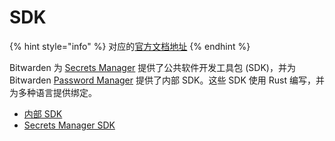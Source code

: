 # SDK

{% hint style="info" %}
对应的[官方文档地址](https://contributing.bitwarden.com/getting-started/sdk/)
{% endhint %}

Bitwarden 为 [Secrets Manager](https://bitwarden.com/products/secrets-manager/) 提供了公共软件开发工具包 (SDK)，并为 Bitwarden [Password Manager](https://bitwarden.com/) 提供了内部 SDK。这些 SDK 使用 Rust 编写，并为多种语言提供绑定。

* [内部 SDK](internal-sdk.md)
* [Secrets Manager SDK](secrets-manager/)
